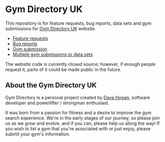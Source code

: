 # Gym Directory UK

This repository is for feature requests, bug reports, data sets and gym submissions for [Gym Directory UK](https://gymdirectory.co.uk) website.

 * [Feature requests](https://github.com/DaveHogan/GymDirectoryUK/issues/new?assignees=&labels=triage%2Cenhancement&projects=&template=feature_request.yml)
 * [Bug reports](https://github.com/DaveHogan/GymDirectoryUK/issues/new?assignees=&labels=triage&projects=&template=bug_report.yml)
 * [Gym submission](https://github.com/DaveHogan/GymDirectoryUK/issues/new?assignees=&labels=triage&projects=&template=gym_submission.yml)
 * [Multiple gym submissions or data sets](https://github.com/DaveHogan/GymDirectoryUK/issues/new?assignees=&labels=triage%2Cbulk-submission&projects=&template=gym_submissions.yml)
 

The website code is currently closed source; however, if enough people request it, parts of it could be made public in the future.


## About the Gym Directory UK
Gym Directory is a personal project created by [Dave Hogan](https://davehogan.co.uk), software developer and powerlifter / strongman enthusiast. 

It was born from a passion for fitness and a desire to improve the gym search experience. We're in the early stages of our journey, so please join us as we grow and evolve, and if you can, please help us along the way! If you wish to list a gym that you're associated with or just enjoy, please submit your gym's information.

